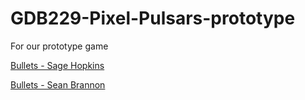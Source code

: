 # GDB229-Pixel-Pulsars-prototype
For our prototype game 


[Bullets - Sage Hopkins](https://github.com/brannon-sean/GDB229-Pixel-Pulsars-prototype/blob/main/Sage_Hopkins_Bulletpoints.txt)


[Bullets - Sean Brannon](https://github.com/brannon-sean/GDB229-Pixel-Pulsars-prototype/blob/main/Sean%20Brannon%20bulletpoints.txt)
